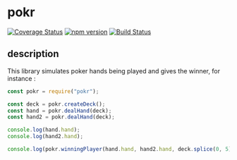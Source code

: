 # pokr

[![Coverage Status](https://coveralls.io/repos/github/alexbrbr/pokr/badge.svg?branch=master)](https://coveralls.io/github/alexbrbr/pokr?branch=master)
[![npm version](https://badge.fury.io/js/pokr.svg)](https://badge.fury.io/js/pokr)
[![Build Status](https://travis-ci.org/alexbrbr/pokr.svg?branch=master)](https://travis-ci.org/alexbrbr/pokr)

## description

This library simulates poker hands being played and gives the winner, for instance :

```js
const pokr = require("pokr");

const deck = pokr.createDeck();
const hand = pokr.dealHand(deck);
const hand2 = pokr.dealHand(deck);

console.log(hand.hand);
console.log(hand2.hand);

console.log(pokr.winningPlayer(hand.hand, hand2.hand, deck.splice(0, 5)));
```
